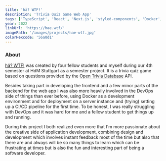```yaml
---
title: 'hä? WTF!'
description: 'Trivia Quiz Game Web App'
tags: ['TypeScript', 'React', 'Next.js', 'styled-components', 'Docker', 'Socket.IO', 'Node']
year: 2022
linkUrl: 'https://hae.wtf/'
imagePath: '/images/projects/hae-wtf.jpg'
colorHexcode: '56a0d1'
---
```


### About

[hä? WTF!](https://hae.wtf/) was created by four fellow students and myself during our 4th semester at HdM Stuttgart as a semester project. It is a trivia quiz game based on questions provided by the [Open Trivia Database](https://opentdb.com/) API.

Besides taking part in developing the frontend and a few minor parts of the backend for the web app I was also more heavily involved in the DevOps side of things than ever before, using Docker as a development environment and for deployment on a server instance and (trying) setting up a CI/CD pipeline for the first time. To be honest, I was really struggling with DevOps and it was hard for me and a fellow student to get things up and running.

During this project I both realized even more that I'm more passionate about the creative side of application development, combining design and development which involves instant feedback most of the time but also that there are and always will be so many things to learn which can be frustrating at times but is also the fun and interesting part of being a software developer.
